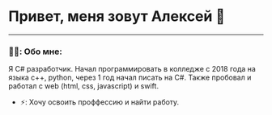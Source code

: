 # Привет, меня зовут Алексей 👋

----

### 🧑‍💻: Обо мне:

Я C# разработчик. Начал программировать в колледже с 2018 года на языка c++, python, через 1 год начал писать на C#. Также пробовал и работал с web (html, css, javascript) и swift.

- ⚡: Хочу освоить проффессию и найти работу.
<!--
**Enchu/Enchu** is a ✨ _special_ ✨ repository because its `README.md` (this file) appears on your GitHub profile.

Here are some ideas to get you started:

- 🔭 I’m currently working on ...
- 🌱 I’m currently learning ...
- 👯 I’m looking to collaborate on ...
- 🤔 I’m looking for help with ...
- 💬 Ask me about ...
- 📫 How to reach me: ...
- 😄 Pronouns: ...
- ⚡ Fun fact: ...
-->
